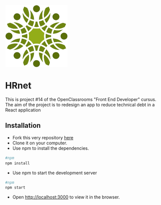 ![logo](https://github.com/Patrice-H/PatriceHochard_14_23072022/blob/main/src/assets/logo.png)

# HRnet

This is project #14 of the OpenClassrooms "Front End Developer" cursus.
The aim of the project is to redesign an app to reduce technical debt in a React application

## Installation

- Fork this very repository [here](https://github.com/Patrice-H/PatriceHochard_14_23072022)
- Clone it on your computer.
- Use npm to install the dependencies.

```bash
#npm
npm install
```

- Use npm to start the development server

```bash
#npm
npm start
```

- Open [http://localhost:3000](http://localhost:3000) to view it in the browser.
